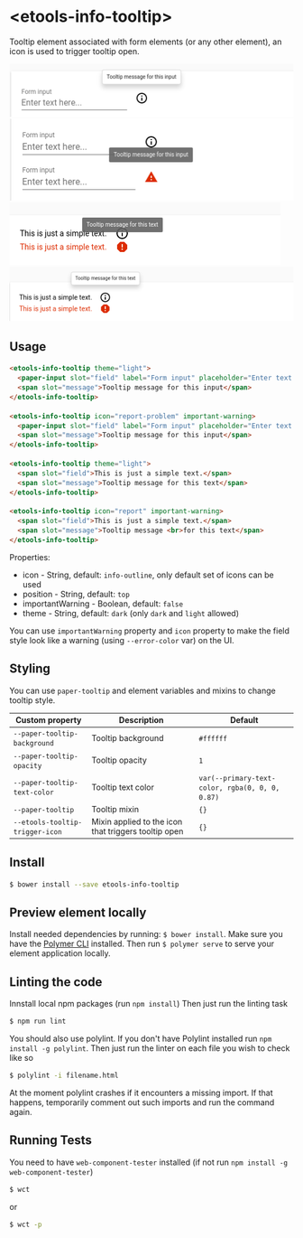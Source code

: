 # \<etools-info-tooltip\>

Tooltip element associated with form elements (or any other element), 
an icon is used to trigger tooltip open.

![paper-input tooltip](screenshots/tooltip_for_paper_input.png)
![paper-input-tooltip important warning](screenshots/tooltip_important_warning_for_paper_input.png)
![text element important warning tooltip](screenshots/tooltip-important-warnin_text_elementg.png)
![text element tooltip](screenshots/tooltip_text_element.png)

## Usage
```html
<etools-info-tooltip theme="light">
  <paper-input slot="field" label="Form input" placeholder="Enter text here..."></paper-input>
  <span slot="message">Tooltip message for this input</span>
</etools-info-tooltip>

<etools-info-tooltip icon="report-problem" important-warning>
  <paper-input slot="field" label="Form input" placeholder="Enter text here..."></paper-input>
  <span slot="message">Tooltip message for this input</span>
</etools-info-tooltip>

<etools-info-tooltip theme="light">
  <span slot="field">This is just a simple text.</span>
  <span slot="message">Tooltip message for this text</span>
</etools-info-tooltip>

<etools-info-tooltip icon="report" important-warning>
  <span slot="field">This is just a simple text.</span>
  <span slot="message">Tooltip message <br>for this text</span>
</etools-info-tooltip>
```

Properties:
* icon - String, default: `info-outline`, only default set of icons can be used
* position - String, default: `top`
* importantWarning - Boolean, default: `false`
* theme - String, default: `dark` (only `dark` and `light` allowed)

You can use `importantWarning` property and `icon` property to make the field style look like a warning
(using `--error-color` var) on the UI.


## Styling

You can use `paper-tooltip` and element variables and mixins to change tooltip style.

Custom property | Description | Default
----------------|-------------|----------
`--paper-tooltip-background` | Tooltip background | `#ffffff`
`--paper-tooltip-opacity` | Tooltip opacity | `1`
`--paper-tooltip-text-color` | Tooltip text color | `var(--primary-text-color, rgba(0, 0, 0, 0.87)`
`--paper-tooltip` | Tooltip mixin | `{}`
`--etools-tooltip-trigger-icon` | Mixin applied to the icon that triggers tooltip open | `{}`


## Install
```bash
$ bower install --save etools-info-tooltip
```

## Preview element locally

Install needed dependencies by running: `$ bower install`.
Make sure you have the [Polymer CLI](https://www.npmjs.com/package/polymer-cli) installed. Then run `$ polymer serve` to serve your element application locally.

## Linting the code

Innstall local npm packages (run `npm install`)
Then just run the linting task

```bash
$ npm run lint
```
You should also use polylint. If you don't have Polylint installed run `npm install -g polylint`.
Then just run the linter on each file you wish to check like so

```bash
$ polylint -i filename.html
```
At the moment polylint crashes if it encounters a missing import. If that happens, temporarily comment out such imports and run the command again.

## Running Tests

You need to have `web-component-tester` installed (if not run `npm install -g web-component-tester`)
```bash
$ wct
```
or
```bash
$ wct -p
```
